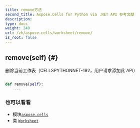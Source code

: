```yaml
---
title: remove方法
second_title: Aspose.Cells for Python via .NET API 参考文献
description:
type: docs
weight: 240
url: /zh/aspose.cells/worksheet/remove/
is_root: false
---
```

##  remove(self) {#}
删除当前工作表（CELLSPYTHONNET-192，用户请求添加此 API）



```python

def remove(self):
    ...
```





### 也可以看看
* 模块[`aspose.cells`](../../)
* 类 [`Worksheet`](/cells/python-net/zh/aspose.cells/worksheet)
